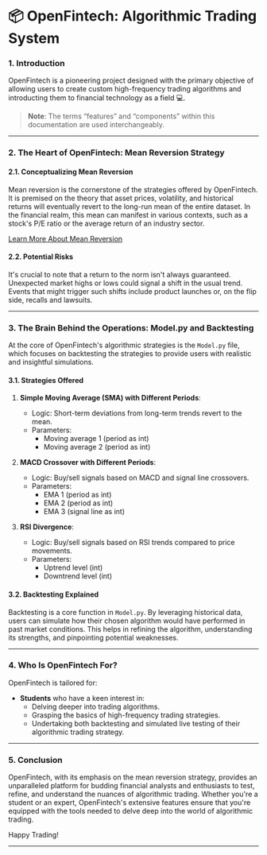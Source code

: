 # **📦 OpenFintech: Algorithmic Trading System**

### **1. Introduction**

OpenFintech is a pioneering project designed with the primary objective of allowing users to create custom high-frequency trading algorithms and introducting them to financial technology as a field 💻.

> **Note**: The terms “features” and “components” within this documentation are used interchangeably.

---

### **2. The Heart of OpenFintech: Mean Reversion Strategy**

#### **2.1. Conceptualizing Mean Reversion**

Mean reversion is the cornerstone of the strategies offered by OpenFintech. It is premised on the theory that asset prices, volatility, and historical returns will eventually revert to the long-run mean of the entire dataset. In the financial realm, this mean can manifest in various contexts, such as a stock's P/E ratio or the average return of an industry sector.

[Learn More About Mean Reversion](https://www.notion.so/Mean-Reversion-27f263c5c0ff43848c5c384ebe766a6e?pvs=21)

#### **2.2. Potential Risks**

It's crucial to note that a return to the norm isn't always guaranteed. Unexpected market highs or lows could signal a shift in the usual trend. Events that might trigger such shifts include product launches or, on the flip side, recalls and lawsuits.

---

### **3. The Brain Behind the Operations: Model.py and Backtesting**

At the core of OpenFintech's algorithmic strategies is the `Model.py` file, which focuses on backtesting the strategies to provide users with realistic and insightful simulations.

#### **3.1. Strategies Offered**

1. **Simple Moving Average (SMA) with Different Periods**:

   - Logic: Short-term deviations from long-term trends revert to the mean.
   - Parameters:
     - Moving average 1 (period as int)
     - Moving average 2 (period as int)
2. **MACD Crossover with Different Periods**:

   - Logic: Buy/sell signals based on MACD and signal line crossovers.
   - Parameters:
     - EMA 1 (period as int)
     - EMA 2 (period as int)
     - EMA 3 (signal line as int)
3. **RSI Divergence**:

   - Logic: Buy/sell signals based on RSI trends compared to price movements.
   - Parameters:
     - Uptrend level (int)
     - Downtrend level (int)

#### **3.2. Backtesting Explained**

Backtesting is a core function in `Model.py`. By leveraging historical data, users can simulate how their chosen algorithm would have performed in past market conditions. This helps in refining the algorithm, understanding its strengths, and pinpointing potential weaknesses.

---

### **4. Who Is OpenFintech For?**

OpenFintech is tailored for:

- **Students** who have a keen interest in:
  - Delving deeper into trading algorithms.
  - Grasping the basics of high-frequency trading strategies.
  - Undertaking both backtesting and simulated live testing of their algorithmic trading strategy.

---

### **5. Conclusion**

OpenFintech, with its emphasis on the mean reversion strategy, provides an unparalleled platform for budding financial analysts and enthusiasts to test, refine, and understand the nuances of algorithmic trading. Whether you're a student or an expert, OpenFintech's extensive features ensure that you're equipped with the tools needed to delve deep into the world of algorithmic trading.

Happy Trading!

---
